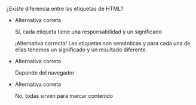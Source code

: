 ¿Existe diferencia entre las etiquetas de HTML?

- Alternativa correta
    
    Sí, cada etiqueta tiene una responsabilidad y un significado
    
    ¡Alternativa correcta! Las etiquetas son semánticas y para cada una de ellas tenemos un significado y un resultado diferente.
    
- Alternativa correta
    
    Depende del navegador
    
- Alternativa correta
    
    No, todas sirven para marcar contenido